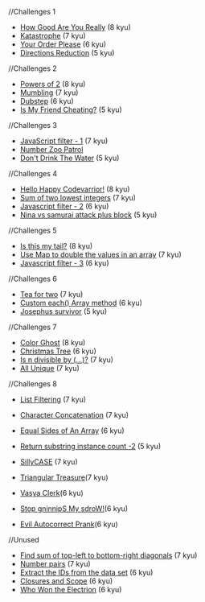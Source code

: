 //Challenges 1
- [How Good Are You Really](http://www.codewars.com/kata/how-good-are-you-really) (8 kyu)
- [Katastrophe](http://www.codewars.com/kata/katastrophe) (7 kyu)
- [Your Order Please](http://www.codewars.com/kata/your-order-please) (6 kyu)
- [Directions Reduction](http://www.codewars.com/kata/directions-reduction) (5 kyu)

//Challenges 2
- [Powers of 2](http://www.codewars.com/kata/powers-of-2) (8 kyu)
- [Mumbling](http://www.codewars.com/kata/mumbling) (7 kyu)
- [Dubstep](http://www.codewars.com/kata/dubstep) (6 kyu)
- [Is My Friend Cheating?](http://www.codewars.com/kata/is-my-friend-cheating) (5 kyu)

//Challenges 3
- [JavaScript filter - 1](http://www.codewars.com/kata/javascript-filter-1/train/javascript) (7 kyu)
- [Number Zoo Patrol](http://www.codewars.com/kata/number-zoo-patrol)
- [Don't Drink The Water](http://www.codewars.com/kata/dont-drink-the-water) (5 kyu)

//Challenges 4
- [Hello Happy Codevarrior!](http://www.codewars.com/kata/hello-happy-codevarrior) (8 kyu)
- [Sum of two lowest integers](http://www.codewars.com/kata/sum-of-two-lowest-integers) (7 kyu)
- [Javascript filter - 2](http://www.codewars.com/kata/javascript-filter-2/train/javascript) (6 kyu)
- [Nina vs samurai attack plus block](http://www.codewars.com/kata/ninja-vs-samurai-attack-plus-block) (5 kyu)

//Challenges 5
- [Is this my tail?](http://www.codewars.com/kata/is-this-my-tail/train/javascript) (8 kyu)
- [Use Map to double the values in an array](http://www.codewars.com/kata/use-map-to-double-the-values-in-an-array) (7 kyu)
- [Javascript filter - 3](http://www.codewars.com/kata/javascript-filter-3/train/javascript) (6 kyu)

//Challenges 6
- [Tea for two](http://www.codewars.com/kata/tea-for-two) (7 kyu)
- [Custom each() Array method](http://www.codewars.com/kata/custom-each-array-method) (6 kyu)
- [Josephus survivor](http://www.codewars.com/kata/josephus-survivor) (5 kyu)


//Challenges 7
- [Color Ghost](http://www.codewars.com/kata/color-ghost) (8 kyu)
- [Christmas Tree](http://www.codewars.com/kata/christmas-tree) (6 kyu)
- [Is n divisible by (...)?](http://www.codewars.com/kata/is-n-divisible-by-dot-dot-dot) (7 kyu)
- [All Unique](http://www.codewars.com/kata/all-unique) (7 kyu)

//Challenges 8
- [List Filtering](https://www.codewars.com/kata/list-filtering) (7 kyu)
- [Character Concatenation](https://www.codewars.com/kata/character-concatenation) (7 kyu)
- [Equal Sides of An Array](https://www.codewars.com/kata/equal-sides-of-an-array) (6 kyu)
- [Return substring instance count -2](http://www.codewars.com/kata/return-substring-instance-count-2) (5 kyu)


- [SillyCASE](https://www.codewars.com/kata/sillycase) (7 kyu)
- [Triangular Treasure](https://www.codewars.com/kata/triangular-treasure)(7 kyu)
- [Vasya Clerk](https://www.codewars.com/kata/vasya-clerk)(6 kyu)
- [Stop gninnipS My sdroW!](https://www.codewars.com/kata/stop-gninnips-my-sdrow)(6 kyu)

- [Evil Autocorrect Prank](https://www.codewars.com/kata/evil-autocorrect-prank)(6 kyu)

//Unused
- [Find sum of top-left to bottom-right diagonals](https://www.codewars.com/kata/find-sum-of-top-left-to-bottom-right-diagonals) (7 kyu)
- [Number pairs](https://www.codewars.com/kata/number-pairs) (7 kyu)
- [Extract the IDs from the data set](https://www.codewars.com/kata/extract-the-ids-from-the-data-set) (6 kyu)
- [Closures and Scope](https://www.codewars.com/kata/closures-and-scopes/javascript) (6 kyu)
- [Who Won the Electrion](https://www.codewars.com/kata/who-won-the-election) (6 kyu)
